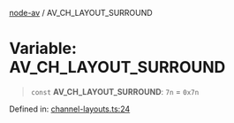 [node-av](../globals.md) / AV\_CH\_LAYOUT\_SURROUND

# Variable: AV\_CH\_LAYOUT\_SURROUND

> `const` **AV\_CH\_LAYOUT\_SURROUND**: `7n` = `0x7n`

Defined in: [channel-layouts.ts:24](https://github.com/seydx/av/blob/f8631fc881b394300b1479f511d55cf1c370a87f/src/constants/channel-layouts.ts#L24)
